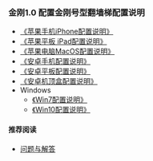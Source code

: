 ### 金刚1.0 配置金刚号型翻墙梯配置说明

- [《苹果手机iPhone配置说明》](https://a2zitpro.github.io/web/ios)
- [《苹果平板 iPad配置说明》](https://a2zitpro.github.io/web/ios)
- [ 《苹果电脑MacOS配置说明》](https://a2zitpro.github.io/web/mac)
- [《安卓手机配置说明》](https://a2zitpro.github.io/web/android)
- [《安卓平板配置说明》](https://a2zitpro.github.io/web/android)
- [《安卓机顶盒配置说明》]()
- Windows<br>
  - [《Win7配置说明》](https://a2zitpro.github.io/web/win7)
  - [《Win10配置说明》](https://a2zitpro.github.io/web/win10)
#### 推荐阅读
- [ 问题与解答 ](https://a2zitpro.github.io/web/问题与解答)

